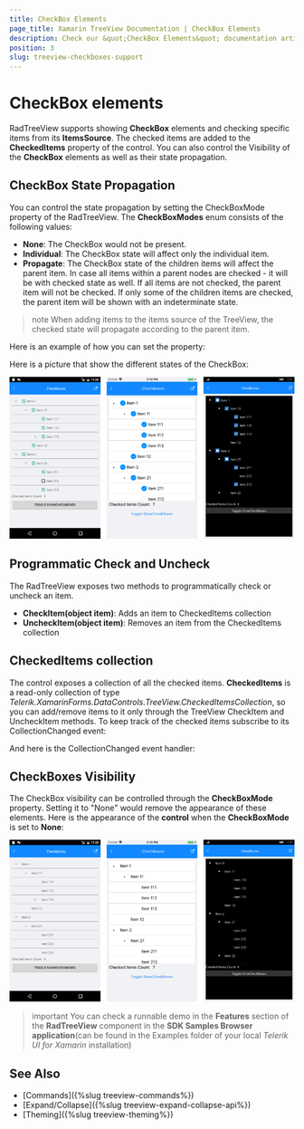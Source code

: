 ```yaml
---
title: CheckBox Elements
page_title: Xamarin TreeView Documentation | CheckBox Elements
description: Check our &quot;CheckBox Elements&quot; documentation article for Telerik TreeView for Xamarin control.
position: 3
slug: treeview-checkboxes-support
---
```


# CheckBox elements #

RadTreeView supports showing **CheckBox** elements and checking specific items from its **ItemsSource**. The checked items are added to the **CheckedItems** property of the control. You can also control the Visibility of the **CheckBox** elements as well as their state propagation.
 
## CheckBox State Propagation

You can control the state propagation by setting the CheckBoxMode property of the RadTreeView. The **CheckBoxModes** enum consists of the following values:

* **None**: The CheckBox would not be present.
* **Individual**: The CheckBox state will affect only the individual item.
* **Propagate**: The CheckBox state of the children items will affect the parent item. In case all items within a parent nodes are checked - it will be with checked state as well. If all items are not checked, the parent item will not be checked. If only some of the children items are checked, the parent item will be shown with an indeterminate state. 

>note When adding items to the items source of the TreeView, the checked state will propagate according to the parent item.

Here is an example of how you can set the property:

<snippet id='treeview-checkboxes-xaml' />

Here is a picture that show the different states of the CheckBox:

![checkbox states](images/checkboxes_treeview.png)

## Programmatic Check and Uncheck

The RadTreeView exposes two methods to programmatically check or uncheck an item. 

* **CheckItem(object item)**: Adds an item to CheckedItems collection
* **UncheckItem(object item)**: Removes an item from the CheckedItems collection

<snippet id='treeview-check-uncheck-item' />
  
## CheckedItems collection

The control exposes a collection of all the checked items. **CheckedItems** is a read-only collection of type *Telerik.XamarinForms.DataControls.TreeView.CheckedItemsCollection*, so you can add/remove items to it only through the TreeView CheckItem and UncheckItem methods. To keep track of the checked items subscribe to its CollectionChanged event:

<snippet id='treeview-checkeditems-collection' />

And here is the CollectionChanged event handler:

<snippet id='treeview-checkeditems-collectionchanged' />

## CheckBoxes Visibility

The CheckBox visibility can be controlled through the **CheckBoxMode** property. Setting it to "None" would remove the appearance of these elements. Here is the appearance of the **control** when the **CheckBoxMode** is set to **None**:

![hidden checkboxes](images/nocheckboxes_treeview.png)

>important You can check a runnable demo in the **Features** section of the **RadTreeView** component in the **SDK Samples Browser application**(can be found in the Examples folder of your local *Telerik UI for Xamarin* installation)

## See Also

* [Commands]({%slug treeview-commands%})
* [Expand/Collapse]({%slug treeview-expand-collapse-api%})
* [Theming]({%slug treeview-theming%})
